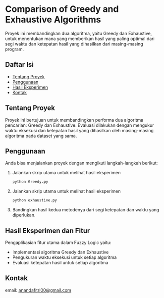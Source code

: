 # Comparison of Greedy and Exhaustive Algorithms
Proyek ini membandingkan dua algoritma, yaitu Greedy dan Exhaustive, untuk menentukan mana yang memberikan hasil yang paling optimal dari segi waktu dan ketepatan hasil yang dihasilkan dari masing-masing program.

## Daftar Isi
- [Tentang Proyek](#tentang-proyek)
- [Penggunaan](#penggunaan)
- [Hasil Eksperimen](#hasil-eksperimen)
- [Kontak](#kontak)
  
## Tentang Proyek
Proyek ini bertujuan untuk membandingkan performa dua algoritma pencarian: Greedy dan Exhaustive. Evaluasi dilakukan dengan mengukur waktu eksekusi dan ketepatan hasil yang dihasilkan oleh masing-masing algoritma pada dataset yang sama.

## Penggunaan
Anda bisa menjalankan proyek dengan mengikuti langkah-langkah berikut:

1. Jalankan skrip utama untuk melihat hasil eksperimen
    ```sh
    python Greedy.py
    ```
2. Jalankan skrip utama untuk melihat hasil eksperimen
    ```sh
    python exhaustive.py
3. Bandingkan hasil kedua metodenya dari segi ketepatan dan waktu yang diperlukan.
  
## Hasil Eksperimen dan Fitur
Pengaplikasian fitur utama dalam Fuzzy Logic yaitu:
- Implementasi algoritma Greedy dan Exhaustive
- Pengukuran waktu eksekusi untuk setiap algoritma
- Evaluasi ketepatan hasil untuk setiap algoritma
  
## Kontak
email: anandafitri00@gmail.com
